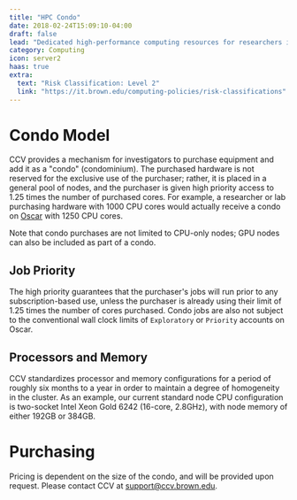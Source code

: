 ```yaml
---
title: "HPC Condo"
date: 2018-02-24T15:09:10-04:00
draft: false
lead: "Dedicated high-performance computing resources for researchers in the form of 'condos' on the University's main supercomputer, Oscar."
category: Computing
icon: server2
haas: true
extra:
  text: "Risk Classification: Level 2"
  link: "https://it.brown.edu/computing-policies/risk-classifications"
---
```



# Condo Model
CCV provides a mechanism for investigators to purchase equipment and add it as a "condo" (condominium). The purchased hardware is not reserved for the exclusive use of the purchaser; rather, it is placed in a general pool of nodes, and the purchaser is given high priority access to 1.25 times the number of purchased cores. For example, a researcher or lab purchasing hardware with 1000 CPU cores would actually receive a condo on [Oscar](services/infrastructure/oscar/) with 1250 CPU cores. 

Note that condo purchases are not limited to CPU-only nodes; GPU nodes can also be included as part of a condo. 

## Job Priority
The high priority guarantees that the purchaser's jobs will run prior to any subscription-based use, unless the purchaser is already using their limit of 1.25 times the number of cores purchased. Condo jobs are also not subject to the conventional wall clock limits of `Exploratory` or `Priority` accounts on Oscar.

## Processors and Memory
CCV standardizes processor and memory configurations for a period of roughly six months to a year in order to maintain a degree of homogeneity in the cluster. As an example, our current standard node CPU configuration is two-socket Intel Xeon Gold 6242 (16-core, 2.8GHz), with node memory of either 192GB or 384GB.

# Purchasing
Pricing is dependent on the size of the condo, and will be provided upon request. Please contact CCV at [support@ccv.brown.edu](mailto:support@ccv.brown.edu).
























